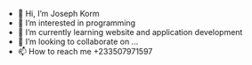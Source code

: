 - 👋 Hi, I’m Joseph Korm
- 👀 I’m interested in programming
- 🌱 I’m currently learning website and application development
- 💞️ I’m looking to collaborate on ...
- 📫 How to reach me +233507971597

<!---
jkorm1/jkorm1 is a ✨ special ✨ repository because its `README.md` (this file) appears on your GitHub profile.
You can click the Preview link to take a look at your changes.
--->
